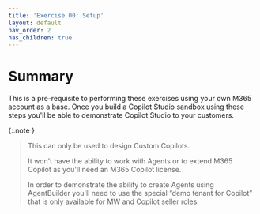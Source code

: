 ```yaml
---
title: 'Exercise 00: Setup'
layout: default
nav_order: 2
has_children: true
---
```


# Summary

This is a pre-requisite to performing these exercises using your own M365 account as a base.  Once you build a Copilot Studio sandbox using these steps you'll be able to demonstrate Copilot Studio to your customers.

{:.note } 
> This can only be used to design Custom Copilots.  
> 
> It won't have the ability to work with Agents or to extend M365 Copilot as you'll need an M365 Copilot license.  
> 
> In order to demonstrate the ability to create Agents using AgentBuilder you'll need to use the special “demo tenant for Copilot” that is only available for MW and Copilot seller roles.